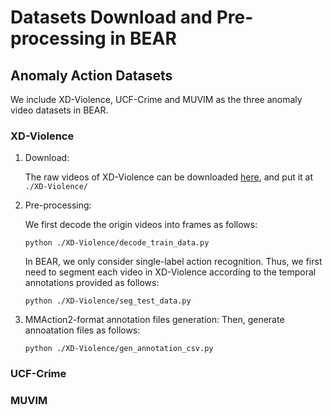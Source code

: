 # Datasets Download and Pre-processing in BEAR

## Anomaly Action Datasets
We include XD-Violence, UCF-Crime and MUVIM as the three anomaly video datasets in BEAR.

### XD-Violence
1. Download: 

    The raw videos of XD-Violence can be downloaded [here](https://roc-ng.github.io/XD-Violence/), and put it at `./XD-Violence/`

2. Pre-processing: 
    
    We first decode the origin videos into frames as follows:

    `python ./XD-Violence/decode_train_data.py`

    In BEAR, we only consider single-label action recognition. Thus, we first need to segment each video in XD-Violence according to the temporal annotations provided as follows:

    `python ./XD-Violence/seg_test_data.py`

3. MMAction2-format annotation files generation: Then, generate annoatation files as follows:
    
    `python ./XD-Violence/gen_annotation_csv.py`


### UCF-Crime

### MUVIM